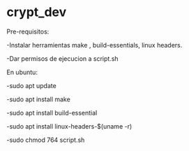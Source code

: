 # crypt_dev

Pre-requisitos:

-Instalar herramientas make , build-essentials, linux headers.

-Dar permisos de ejecucion a script.sh

En ubuntu:

-sudo apt update

-sudo apt install make

-sudo apt install build-essential

-sudo apt install linux-headers-$(uname -r)

-sudo chmod 764 script.sh

